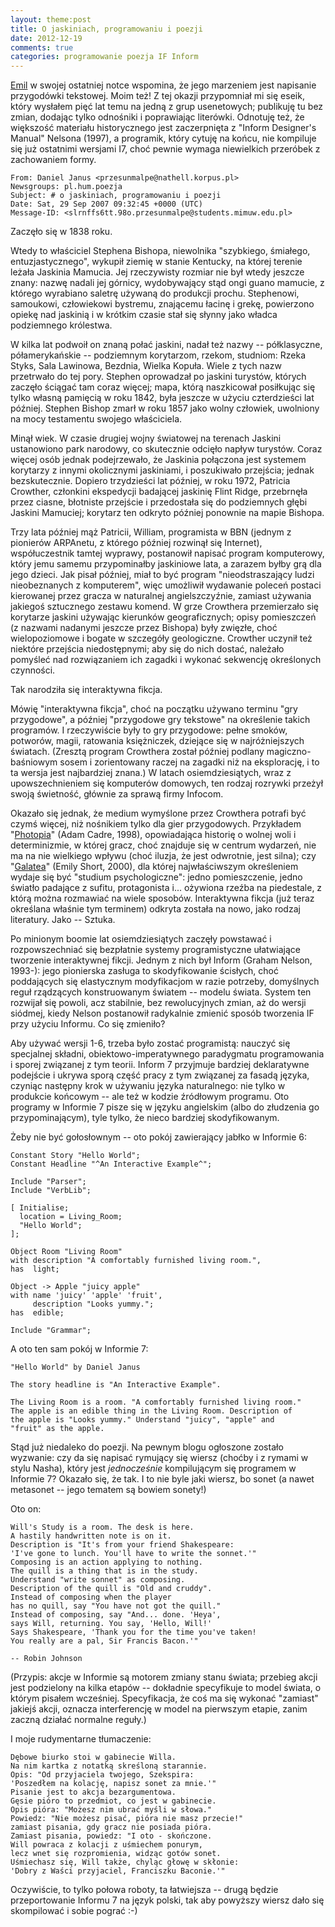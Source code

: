 ```yaml
---
layout: theme:post
title: O jaskiniach, programowaniu i poezji
date: 2012-12-19
comments: true
categories: programowanie poezja IF Inform
---
```


[Emil] w swojej ostatniej notce wspomina, że jego marzeniem jest
napisanie przygodówki tekstowej. Moim też! Z tej okazji przypomniał mi
się eseik, który wysłałem pięć lat temu na jedną z grup usenetowych;
publikuję tu bez zmian, dodając tylko odnośniki i poprawiając literówki.
Odnotuję też, że większość materiału historycznego jest zaczerpnięta
z "Inform Designer's Manual" Nelsona (1997), a programik, który 
cytuję na końcu, nie kompiluje się już ostatnimi wersjami I7, choć
pewnie wymaga niewielkich przeróbek z zachowaniem formy.
 
 [Emil]: http://bronikowski.com/2159/skutki-bycia-ekstremalnie-zajetym

    From: Daniel Janus <przesunmalpe@nathell.korpus.pl>
    Newsgroups: pl.hum.poezja
    Subject: # o jaskiniach, programowaniu i poezji
    Date: Sat, 29 Sep 2007 09:32:45 +0000 (UTC)
    Message-ID: <slrnffs6tt.98o.przesunmalpe@students.mimuw.edu.pl>

Zaczęło się w 1838 roku.

Wtedy to właściciel Stephena Bishopa, niewolnika "szybkiego, śmiałego,
entuzjastycznego", wykupił ziemię w stanie Kentucky, na której terenie
leżała Jaskinia Mamucia. Jej rzeczywisty rozmiar nie był wtedy
jeszcze znany: nazwę nadali jej górnicy, wydobywający stąd ongi guano
mamucie, z którego wyrabiano saletrę używaną do produkcji prochu.
Stephenowi, samoukowi, człowiekowi bystremu, znającemu łacinę i grekę,
powierzono opiekę nad jaskinią i w krótkim czasie stał się słynny jako
władca podziemnego królestwa.

W kilka lat podwoił on znaną połać jaskini, nadał też nazwy --
półklasyczne, półamerykańskie -- podziemnym korytarzom, rzekom,
studniom: Rzeka Styks, Sala Lawinowa, Bezdnia, Wielka Kopuła. Wiele z
tych nazw przetrwało do tej pory. Stephen oprowadzał po jaskini
turystów, których zaczęło ściągać tam coraz więcej; mapa, którą
naszkicował posiłkując się tylko własną pamięcią w roku 1842, była
jeszcze w użyciu czterdzieści lat później. Stephen Bishop zmarł w
roku 1857 jako wolny człowiek, uwolniony na mocy testamentu swojego
właściciela.

Minął wiek. W czasie drugiej wojny światowej na terenach Jaskini
ustanowiono park narodowy, co skutecznie odcięło napływ turystów.
Coraz więcej osób jednak podejrzewało, że Jaskinia połączona jest
systemem korytarzy z innymi okolicznymi jaskiniami, i poszukiwało
przejścia; jednak bezskutecznie. Dopiero trzydzieści lat później, w
roku 1972, Patricia Crowther, członkini ekspedycji badającej jaskinię
Flint Ridge, przebrnęła przez ciasne, błotniste przejście i
przedostała się do podziemnych głębi Jaskini Mamuciej; korytarz ten
odkryto później ponownie na mapie Bishopa.

Trzy lata później mąż Patricii, William, programista w BBN (jednym z
pionierów ARPAnetu, z którego później rozwinął się Internet),
współuczestnik tamtej wyprawy, postanowił napisać program komputerowy,
który jemu samemu przypominałby jaskiniowe lata, a zarazem byłby grą
dla jego dzieci. Jak pisał później, miał to być program
"nieodstraszający ludzi nieobeznanych z komputerem", więc umożliwił
wydawanie poleceń postaci kierowanej przez gracza w naturalnej
angielszczyźnie, zamiast używania jakiegoś sztucznego zestawu komend.
W grze Crowthera przemierzało się korytarze jaskini używając kierunków
geograficznych; opisy pomieszczeń (z nazwami nadanymi jeszcze przez
Bishopa) były zwięzłe, choć wielopoziomowe i bogate w szczegóły
geologiczne. Crowther uczynił też niektóre przejścia niedostępnymi;
aby się do nich dostać, należało pomyśleć nad rozwiązaniem ich zagadki
i wykonać sekwencję określonych czynności.

Tak narodziła się interaktywna fikcja.

Mówię "interaktywna fikcja", choć na początku używano terminu "gry
przygodowe", a później "przygodowe gry tekstowe" na określenie takich
programów. I rzeczywiście były to gry przygodowe: pełne smoków,
potworów, magii, ratowania księżniczek, dziejące się w najróżniejszych
światach. (Zresztą program Crowthera został później podlany
magiczno-baśniowym sosem i zorientowany raczej na zagadki niż na
eksplorację, i to ta wersja jest najbardziej znana.) W latach
osiemdziesiątych, wraz z upowszechnieniem się komputerów domowych, ten
rodzaj rozrywki przeżył swoją świetność, głównie za sprawą firmy
Infocom.

Okazało się jednak, że medium wymyślone przez Crowthera potrafi być
czymś więcej, niż nośnikiem tylko dla gier przygodowych. Przykładem
"[Photopia]" (Adam Cadre, 1998), opowiadająca historię o wolnej woli i
determinizmie, w której gracz, choć znajduje się w centrum wydarzeń,
nie ma na nie wielkiego wpływu (choć iluzja, że jest odwrotnie, jest
silna); czy "[Galatea]" (Emily Short, 2000), dla której najwłaściwszym
określeniem wydaje się być "studium psychologiczne": jedno
pomieszczenie, jedno światło padające z sufitu, protagonista i...
ożywiona rzeźba na piedestale, z którą można rozmawiać na wiele
sposobów. Interaktywna fikcja (już teraz określana właśnie tym
terminem) odkryta została na nowo, jako rodzaj literatury. Jako --
Sztuka.

 [Photopia]: http://en.wikipedia.org/wiki/Photopia
 [Galatea]: http://en.wikipedia.org/wiki/Galatea_(video_game)

Po minionym boomie lat osiemdziesiątych zaczęły powstawać i
rozpowszechniać się bezpłatnie systemy programistyczne ułatwiające
tworzenie interaktywnej fikcji. Jednym z nich był Inform (Graham
Nelson, 1993-): jego pionierska zasługa to skodyfikowanie ścisłych,
choć poddających się elastycznym modyfikacjom w razie potrzeby,
domyślnych reguł rządzących konstruowanym światem -- modelu świata.
System ten rozwijał się powoli, acz stabilnie, bez rewolucyjnych zmian,
aż do wersji siódmej, kiedy Nelson postanowił radykalnie zmienić
sposób tworzenia IF przy użyciu Informu. Co się zmieniło?

Aby używać wersji 1-6, trzeba było zostać programistą: nauczyć się
specjalnej składni, obiektowo-imperatywnego paradygmatu programowania
i sporej związanej z tym teorii. Inform 7 przyjmuje bardziej
deklaratywne podejście i ukrywa sporą część pracy z tym związanej za
fasadą języka, czyniąc następny krok w używaniu języka naturalnego:
nie tylko w produkcie końcowym -- ale też w kodzie źródłowym programu.
Oto programy w Informie 7 pisze się w języku angielskim (albo do
złudzenia go przypominającym), tyle tylko, że nieco bardziej
skodyfikowanym.

Żeby nie być gołosłownym -- oto pokój zawierający jabłko w Informie 6:

    Constant Story "Hello World";
    Constant Headline "^An Interactive Example^";

    Include "Parser";
    Include "VerbLib";

    [ Initialise;
      location = Living_Room;
      "Hello World";
    ];

    Object Room "Living Room"
    with description "A comfortably furnished living room.",
    has  light;

    Object -> Apple "juicy apple"
    with name 'juicy' 'apple' 'fruit',
         description "Looks yummy.";
    has  edible;

    Include "Grammar";

A oto ten sam pokój w Informie 7:

    "Hello World" by Daniel Janus

    The story headline is "An Interactive Example".

    The Living Room is a room. "A comfortably furnished living room."
    The apple is an edible thing in the Living Room. Description of
    the apple is "Looks yummy." Understand "juicy", "apple" and
    "fruit" as the apple.

Stąd już niedaleko do poezji. Na pewnym blogu ogłoszone zostało
wyzwanie: czy da się napisać rymujący się wiersz (choćby i z rymami w
stylu Nasha), który jest *jednocześnie* kompilującym się programem w
Informie 7? Okazało się, że tak. I to nie byle jaki wiersz, bo
sonet (a nawet metasonet -- jego tematem są bowiem sonety!)

Oto on:

    Will's Study is a room. The desk is here.
    A hastily handwritten note is on it.
    Description is "It's from your friend Shakespeare:
    'I've gone to lunch. You'll have to write the sonnet.'"
    Composing is an action applying to nothing.
    The quill is a thing that is in the study.
    Understand "write sonnet" as composing.
    Description of the quill is "Old and cruddy".
    Instead of composing when the player
    has no quill, say "You have not got the quill."
    Instead of composing, say "And... done. 'Heya',
    says Will, returning. You say, 'Hello, Will!'
    Says Shakespeare, 'Thank you for the time you've taken!
    You really are a pal, Sir Francis Bacon.'"

    -- Robin Johnson

(Przypis: akcje w Informie są motorem zmiany stanu świata; przebieg
akcji jest podzielony na kilka etapów -- dokładnie specyfikuje to
model świata, o którym pisałem wcześniej. Specyfikacja, że coś ma się
wykonać "zamiast" jakiejś akcji, oznacza interferencję w model na
pierwszym etapie, zanim zaczną działać normalne reguły.)

I moje rudymentarne tłumaczenie:

    Dębowe biurko stoi w gabinecie Willa.
    Na nim kartka z notatką skreśloną starannie.
    Opis: "Od przyjaciela twojego, Szekspira:
    'Poszedłem na kolację, napisz sonet za mnie.'"
    Pisanie jest to akcja bezargumentowa.
    Gęsie pióro to przedmiot, co jest w gabinecie.
    Opis pióra: "Możesz nim ubrać myśli w słowa."
    Powiedz: "Nie możesz pisać, pióra nie masz przecie!"
    zamiast pisania, gdy gracz nie posiada pióra.
    Zamiast pisania, powiedz: "I oto - skończone.
    Will powraca z kolacji z uśmiechem ponurym,
    lecz wnet się rozpromienia, widząc gotów sonet.
    Uśmiechasz się, Will także, chyląc głowę w skłonie:
    'Dobry z Waści przyjaciel, Franciszku Baconie.'"

Oczywiście, to tylko połowa roboty, ta łatwiejsza -- drugą będzie
przeportowanie Informu 7 na język polski, tak aby powyższy wiersz
dało się skompilować i sobie pograć :-)
